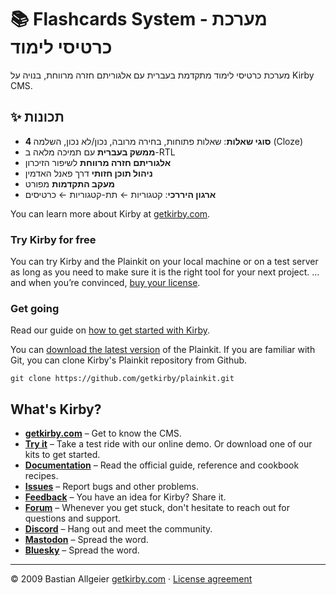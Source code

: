 # 📚 Flashcards System - מערכת כרטיסי לימוד

מערכת כרטיסי לימוד מתקדמת בעברית עם אלגוריתם חזרה מרווחת, בנויה על Kirby CMS.

## ✨ תכונות

- **4 סוגי שאלות**: שאלות פתוחות, בחירה מרובה, נכון/לא נכון, השלמה (Cloze)
- **ממשק בעברית** עם תמיכה מלאה ב-RTL
- **אלגוריתם חזרה מרווחת** לשיפור הזיכרון
- **ניהול תוכן חזותי** דרך פאנל האדמין
- **מעקב התקדמות** מפורט
- **ארגון היררכי**: קטגוריות ← תת-קטגוריות ← כרטיסים

You can learn more about Kirby at [getkirby.com](https://getkirby.com).

### Try Kirby for free

You can try Kirby and the Plainkit on your local machine or on a test server as long as you need to make sure it is the right tool for your next project. … and when you’re convinced, [buy your license](https://getkirby.com/buy).

### Get going

Read our guide on [how to get started with Kirby](https://getkirby.com/docs/guide/quickstart).

You can [download the latest version](https://github.com/getkirby/plainkit/archive/main.zip) of the Plainkit.
If you are familiar with Git, you can clone Kirby's Plainkit repository from Github.

    git clone https://github.com/getkirby/plainkit.git

## What's Kirby?

-   **[getkirby.com](https://getkirby.com)** – Get to know the CMS.
-   **[Try it](https://getkirby.com/try)** – Take a test ride with our online demo. Or download one of our kits to get started.
-   **[Documentation](https://getkirby.com/docs/guide)** – Read the official guide, reference and cookbook recipes.
-   **[Issues](https://github.com/getkirby/kirby/issues)** – Report bugs and other problems.
-   **[Feedback](https://feedback.getkirby.com)** – You have an idea for Kirby? Share it.
-   **[Forum](https://forum.getkirby.com)** – Whenever you get stuck, don't hesitate to reach out for questions and support.
-   **[Discord](https://chat.getkirby.com)** – Hang out and meet the community.
-   **[Mastodon](https://mastodon.social/@getkirby)** – Spread the word.
-   **[Bluesky](https://bsky.app/profile/getkirby.com)** – Spread the word.

---

© 2009 Bastian Allgeier
[getkirby.com](https://getkirby.com) · [License agreement](https://getkirby.com/license)
